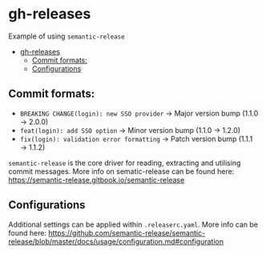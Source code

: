 # gh-releases

Example of using `semantic-release` 

- [gh-releases](#gh-releases)
  - [Commit formats:](#commit-formats)
  - [Configurations](#configurations)


## Commit formats:

- `BREAKING CHANGE(login): new SSO provider` -> Major version bump (1.1.0 -> 2.0.0)
- `feat(login): add SSO option` → Minor version bump (1.1.0 → 1.2.0)
- `fix(login): validation error formatting` → Patch version bump (1.1.1 → 1.1.2)

`semantic-release` is the core driver for reading, extracting and utilising commit messages. More info on sematic-release can be found here: https://semantic-release.gitbook.io/semantic-release

## Configurations

Additional settings can be applied within `.releaserc.yaml`. More info can be found here: https://github.com/semantic-release/semantic-release/blob/master/docs/usage/configuration.md#configuration